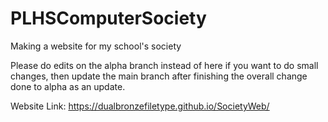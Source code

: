 # PLHSComputerSociety
Making a website for my school's society

Please do edits on the alpha branch instead of here if you want to do small changes, then update the main branch after finishing the overall change done to alpha as an update.

Website Link:
  https://dualbronzefiletype.github.io/SocietyWeb/
